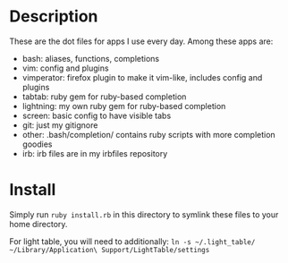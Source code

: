 Description
===========

  These are the dot files for apps I use every day.
Among these apps are:

* bash: aliases, functions, completions
* vim: config and plugins
* vimperator: firefox plugin to make it vim-like, includes config and plugins
* tabtab: ruby gem for ruby-based completion
* lightning: my own ruby gem for ruby-based completion
* screen: basic config to have visible tabs
* git: just my gitignore
* other: .bash/completion/ contains ruby scripts with more completion goodies
* irb: irb files are in my irbfiles repository

Install
=======

Simply run `ruby install.rb` in this directory to symlink these files to
your home directory.

For light table, you will need to additionally:
`ln -s ~/.light_table/ ~/Library/Application\ Support/LightTable/settings`
